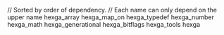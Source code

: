 // Sorted by order of dependency.
// Each name can only depend on the upper name
hexga_array
hexga_map_on
hexga_typedef
hexga_number
hexga_math
hexga_generational
hexga_bitflags
hexga_tools
hexga